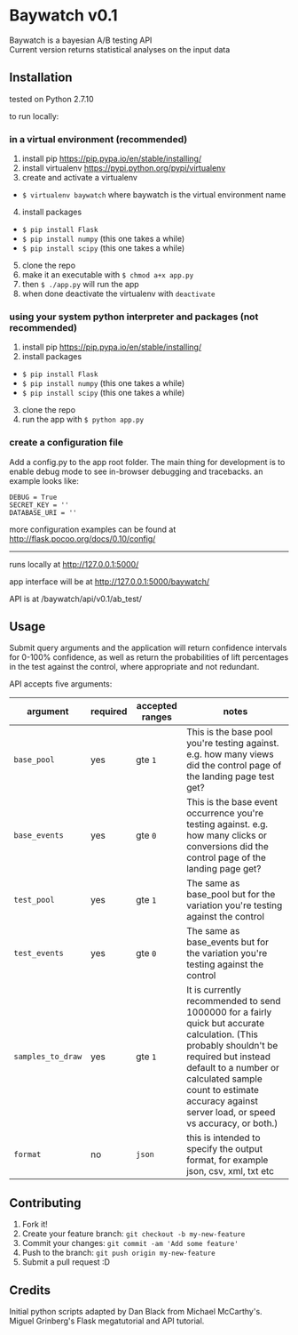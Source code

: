 # Baywatch v0.1

Baywatch is a bayesian A/B testing API  
Current version returns statistical analyses on the input data

## Installation

tested on Python 2.7.10 

to run locally:

### in a virtual environment (recommended)

1. install pip https://pip.pypa.io/en/stable/installing/
2. install virtualenv https://pypi.python.org/pypi/virtualenv
3. create and activate a virtualenv 
  * `$ virtualenv baywatch` where baywatch is the virtual environment name
4. install packages
  * `$ pip install Flask`
  * `$ pip install numpy` (this one takes a while)
  * `$ pip install scipy` (this one takes a while)
5. clone the repo
6. make it an executable with `$ chmod a+x app.py` 
7. then `$ ./app.py` will run the app
8. when done deactivate the virtualenv with `deactivate`

### using your system python interpreter and packages (not recommended)

1. install pip https://pip.pypa.io/en/stable/installing/
2. install packages
  * `$ pip install Flask`
  * `$ pip install numpy` (this one takes a while)
  * `$ pip install scipy` (this one takes a while)
3. clone the repo
4. run the app with `$ python app.py` 

### create a configuration file

Add a config.py to the app root folder. The main thing for development is to enable debug mode to see in-browser debugging and tracebacks. an example looks like:

`DEBUG = True`  
`SECRET_KEY = ''`  
`DATABASE_URI = ''`

more configuration examples can be found at http://flask.pocoo.org/docs/0.10/config/

---
runs locally at http://127.0.0.1:5000/

app interface will be at http://127.0.0.1:5000/baywatch/

API is at /baywatch/api/v0.1/ab_test/

## Usage

Submit query arguments and the application will return confidence intervals for 0-100% confidence, as well as return the probabilities of lift percentages in the test against the control, where appropriate and not redundant.

API accepts five arguments:

| argument  | required  | accepted ranges | notes  |
|---|---|---|---|
| `base_pool`  | yes  | gte `1`  | This is the base pool you're testing against. e.g. how many views did the control page of the landing page test get? |
| `base_events`  | yes  | gte `0`  | This is the base event occurrence you're testing against. e.g. how many clicks or conversions did the control page of the landing page get?  |
| `test_pool`  | yes  | gte `1`  | The same as base_pool but for the variation you're testing against the control  |
| `test_events`  | yes  | gte `0`  | The same as base_events but for the variation you're testing against the control  |
| `samples_to_draw`  | yes  | gte `1`  | It is currently recommended to send 1000000 for a fairly quick but accurate calculation. (This probably shouldn't be required but instead default to a number or calculated sample count to estimate accuracy against server load, or speed vs accuracy, or both.)  |
| `format`  | no  | `json`  | this is intended to specify the output format, for example json, csv, xml, txt etc  |

## Contributing

1. Fork it!
2. Create your feature branch: `git checkout -b my-new-feature`
3. Commit your changes: `git commit -am 'Add some feature'`
4. Push to the branch: `git push origin my-new-feature`
5. Submit a pull request :D

## Credits

Initial python scripts adapted by Dan Black from Michael McCarthy's. 
Miguel Grinberg's Flask megatutorial and API tutorial.
